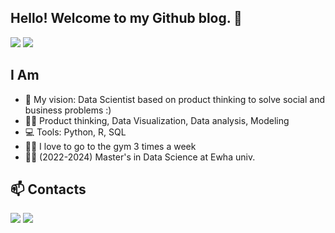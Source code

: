 ## Hello! Welcome to my Github blog. 👋

<span>
<img src="https://img.shields.io/badge/Data Scientist-20232a.svg?style=for-the-badge&logo=react&logoColor=61DAFB" />
<img src="https://img.shields.io/badge/Product Manager-FFFF66.svg?style=for-the-badge&logo=AccuWeather&logoColor=black" />  
</span>

## I Am
- 🌱 My vision: Data Scientist based on product thinking to solve social and business problems :)
- 👩‍💼 Product thinking, Data Visualization, Data analysis, Modeling
- 💻 Tools: Python, R, SQL
- 🏃‍♀️ I love to go to the gym 3 times a week
- 👩‍🎓 (2022-2024) Master's in Data Science at Ewha univ.
  
## 📫 Contacts
<a href="mailto:kjimin930207@gmail.com"><img src="https://img.shields.io/badge/Gmail-d14836?style=flat-square&logo=Gmail&logoColor=white&link=kjimin930207@gmail.com"/></a>
<a href="mailto:jimin9307@naver.com"><img src="https://img.shields.io/badge/Naver-03C75A?style=flat-square&logo=Naver&logoColor=white&link=jimin9307@naver.com"/></a>
